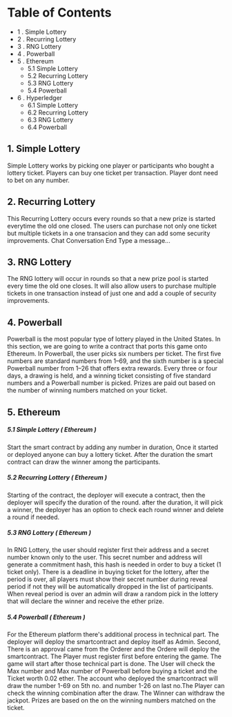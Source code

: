 ﻿# Table of Contents 
* 1 . Simple Lottery
* 2 . Recurring Lottery
* 3 . RNG Lottery
* 4 . Powerball
* 5 . Ethereum
  * 5.1 Simple Lottery
  * 5.2 Recurring Lottery
  * 5.3 RNG Lottery
  * 5.4 Powerball
 * 6 . Hyperledger
   * 6.1 Simple Lottery
   * 6.2 Recurring Lottery
   * 6.3 RNG Lottery
   * 6.4 Powerball

## 1. Simple Lottery
   Simple Lottery works by picking one player or participants who bought a lottery ticket. Players can buy one ticket per transaction. Player dont need to bet on any number.
## 2. Recurring Lottery
  This Recurring Lottery occurs every rounds so that a new prize is started everytime the old one closed.
The users can purchase not only one ticket but multiple tickets in a one transacion and they can add some security improvements.
Chat Conversation End
Type a message...
## 3. RNG Lottery
  The RNG lottery will occur in rounds so that a new prize pool is started every
time the old one closes. It will also allow users to purchase multiple
tickets in one transaction instead of just one and add a couple of security
improvements.
## 4. Powerball
  Powerball is the most popular type of lottery played in the United States.
In this section, we are going to write a contract that ports this game onto
Ethereum.
In Powerball, the user picks six numbers per ticket. The first five
numbers are standard numbers from 1–69, and the sixth number is a
special Powerball number from 1–26 that offers extra rewards. Every three
or four days, a drawing is held, and a winning ticket consisting of five
standard numbers and a Powerball number is picked. Prizes are paid out
based on the number of winning numbers matched on your ticket.
## 5. Ethereum 
##### 5.1 Simple Lottery ( Ethereum )
   Start the smart contract by adding any number in duration, Once it started or deployed anyone can buy a lottery ticket. After the duration the smart contract can draw the winner among the participants.
##### 5.2 Recurring Lottery ( Ethereum )
   Starting of the contract, the deployer will execute a contract, then the deployer will specify the duration of the round. after the duration, it will pick a winner, the deployer has an option to check each round winner and delete a round if needed. 
##### 5.3 RNG Lottery ( Ethereum )
   In RNG Lottery, the user should register first their address and a secret number known only to the user. This secret number and address will generate a commitment hash, this hash is needed in order to buy a ticket (1 ticket only). There is a deadline in  buying ticket for the lottery, after the period is over, all players must show their secret number during reveal period if not they will be automatically dropped in the list of participants. When reveal period is over an admin will draw a random pick in the lottery that will declare the winner and receive the ether prize.
##### 5.4 Powerball ( Ethereum )
  For the Ethereum platform there's additional process in technical part. The deployer will deploy the smartcontract and deploy itself as Admin. Second, There is an approval came from the Orderer and the Ordere will deploy the smartcontract. The Player must register first before entering the game. The game will start after those technical part is done. The User will check the Max number and Max number of Powerball before buying a ticket and the Ticket worth 0.02 ether. The account who deployed the smartcontract will draw the number 1-69 on 5th no. and number 1-26 on last no.The Player can check the winning combination after the draw. The Winner can withdraw the jackpot. Prizes are based on the on the winning numbers matched on the ticket.
   



